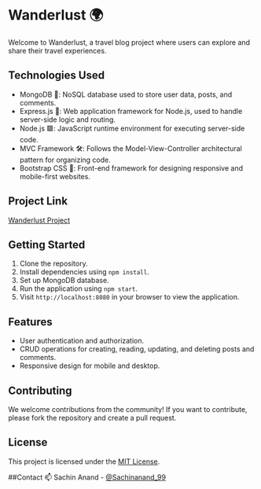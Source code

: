 # Wanderlust 🌍

Welcome to Wanderlust, a travel blog project where users can explore and share their travel experiences. 

## Technologies Used
- MongoDB 📁: NoSQL database used to store user data, posts, and comments.
- Express.js 🚀: Web application framework for Node.js, used to handle server-side logic and routing.
- Node.js 🟩: JavaScript runtime environment for executing server-side code.
- MVC Framework 🛠️: Follows the Model-View-Controller architectural pattern for organizing code.
- Bootstrap CSS 🎨: Front-end framework for designing responsive and mobile-first websites.

## Project Link
[Wanderlust Project](https://wanderlust-juxc.onrender.com/)

## Getting Started
1. Clone the repository.
2. Install dependencies using `npm install`.
3. Set up MongoDB database.
4. Run the application using `npm start`.
5. Visit `http://localhost:8080` in your browser to view the application.

## Features
- User authentication and authorization.
- CRUD operations for creating, reading, updating, and deleting posts and comments.
- Responsive design for mobile and desktop.

## Contributing
We welcome contributions from the community! If you want to contribute, please fork the repository and create a pull request.

## License
This project is licensed under the [MIT License](LICENSE).

##Contact 📫
Sachin Anand - [@Sachinanand_99](https://twitter.com/Sachinanand_99)
